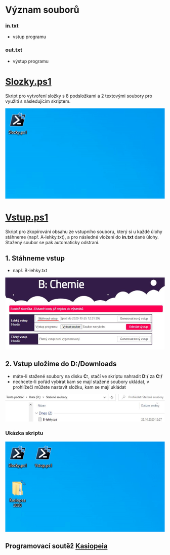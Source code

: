 # Význam souborů

### in.txt ###
* vstup programu

### out.txt ###
* výstup programu

# [Slozky.ps1](http://www.mediafire.com/file/0sxuwyrf3h5o8wp/Slozky.ps1/file)
Skript pro vytvoření složky s 8 podsložkami a 2 textovými soubory pro využití s následujícím skriptem.

<kbd><img src="./Obrazky/demo1.gif"/></kbd>

# [Vstup.ps1](http://www.mediafire.com/file/a7y4wlpnokxd792/Vstup.ps1/file)
Skript pro zkopírování obsahu ze vstupního souboru, který si u každé úlohy stáhneme (např. A-lehky.txt), a pro následné vložení do **in.txt** dané úlohy. Stažený soubor se pak automaticky odstraní.

## 1. Stáhneme vstup
* např. B-lehky.txt

<kbd><img src="./Obrazky/1.JPG"/></kbd>

## 2. Vstup uložíme do D:/Downloads 
* máte-li stažené soubory na disku **C:**, stačí ve skriptu nahradit **D:/** za **C:/**
* nechcete-li pořád vybírat kam se mají stažené soubory ukládat, v prohlížeči můžete nastavit složku, kam se mají ukládat

<kbd><img src="./Obrazky/2.JPG"/></kbd>

### Ukázka skriptu

<kbd><img src="./Obrazky/demo2.gif"/></kbd>

## Programovací soutěž [Kasiopeia](https://kasiopea.matfyz.cz) 
